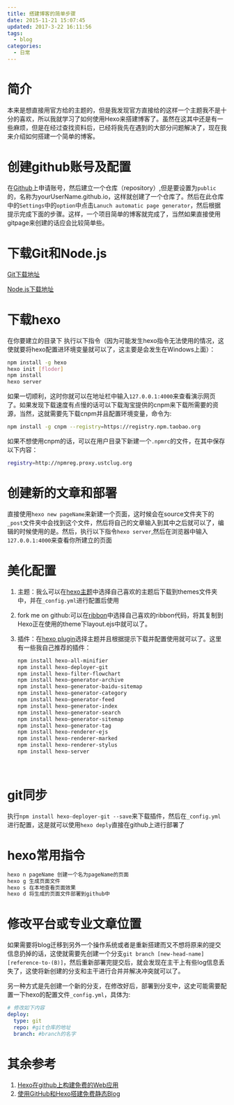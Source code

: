 ```yaml
---
title: 搭建博客的简单步骤
date: 2015-11-21 15:07:45
updated: 2017-3-22 16:11:56
tags:
  - blog
categories:
  - 日常
---
```


# 简介

本来是想直接用官方给的主题的，但是我发现官方直接给的这样一个主题我不是十分的喜欢，所以我就学习了如何使用Hexo来搭建博客了。虽然在这其中还是有一些麻烦，但是在经过查找资料后，已经将我先在遇到的大部分问题解决了，现在我来介绍如何搭建一个简单的博客。

# 创建github账号及配置
在[Github](http://www.github.com)上申请账号，然后建立一个仓库（repository）,但是要设置为`public`的，名称为yourUserName.github.io，这样就创建了一个仓库了。然后在此仓库中的`Settings`中的`option`中点击`Lanuch automatic page generator`，然后根据提示完成下面的步骤。这样，一个项目简单的博客就完成了，当然如果直接使用gitpage来创建的话应会比较简单些。

# 下载Git和Node.js

[Git下载地址](http://git-scm.com/download/)  

[Node.js下载地址](https://nodejs.org/)

# 下载hexo
在你要建立的目录下 执行以下指令（因为可能发生hexo指令无法使用的情况，这使就要将hexo配置进环境变量就可以了，这主要是会发生在Windows上面）：
```bash
npm install -g hexo
hexo init [floder]
npm install
hexo server
```
如果一切顺利，这时你就可以在地址栏中输入`127.0.0.1:4000`来查看演示网页了。如果发现下载速度有点慢的话可以下载淘宝提供的cnpm来下载所需要的资源，当然，这就需要先下载cnpm并且配置环境变量，命令为:
```bash
npm install -g cnpm --registry=https://registry.npm.taobao.org
```

如果不想使用cnpm的话，可以在用户目录下新建一个`.npmrc`的文件，在其中保存以下内容：

```bash
registry=http://npmreg.proxy.ustclug.org
```

# 创建新的文章和部署

直接使用`hexo new pageName`来新建一个页面，这时候会在source文件夹下的`_post`文件夹中会找到这个文件，然后将自己的文章输入到其中之后就可以了，编辑的时候使用的是。然后，执行以下指令`hexo server`,然后在浏览器中输入`127.0.0.1:4000`来查看你所建立的页面

# 美化配置

1. 主题：我么可以在[hexo主题](https://hexo.io/themes/)中选择自己喜欢的主题后下载到themes文件夹中，并在`_config.yml`进行配置后使用

2. fork me on github:可以在[ribbon](https://github.com/blog/273-github-ribbons)中选择自己喜欢的ribbon代码，将其复制到Hexo正在使用的theme下layout.ejs中就可以了。

3. 插件：在[hexo plugin](https://hexo.io/plugins/)选择主题并且根据提示下载并配置使用就可以了。这里有一些我自己推荐的插件：

   ```bash
   npm install hexo-all-minifier
   npm install hexo-deployer-git
   npm install hexo-filter-flowchart
   npm install hexo-generator-archive
   npm install hexo-generator-baidu-sitemap
   npm install hexo-generator-category
   npm install hexo-generator-feed
   npm install hexo-generator-index
   npm install hexo-generator-search
   npm install hexo-generator-sitemap
   npm install hexo-generator-tag
   npm install hexo-renderer-ejs
   npm install hexo-renderer-marked
   npm install hexo-renderer-stylus
   npm install hexo-server
   ```

   ​

# git同步

执行`npm install hexo-deployer-git --save`来下载插件，然后在`_config.yml`进行配置，这是就可以使用`hexo deply`直接在github上进行部署了

# hexo常用指令

```bash
hexo n pageName 创建一个名为pageName的页面
hexo g 生成页面文件
hexo s 在本地查看页面效果
hexo d 将生成的页面文件部署到github中
```

# 修改平台或专业文章位置
如果需要将blog迁移到另外一个操作系统或者是重新搭建而又不想将原来的提交信息扔掉的话，这使就需要先创建一个分支`git branch [new-head-name]  [reference-to-(B)]`，然后重新部署完提交后，就会发现在主干上有些log信息丢失了，这使将新创建的分支和主干进行合并并解决冲突就可以了。

另一种方式是先创建一个新的分支，在修改好后，部署到分支中，这史可能需要配置一下hexo的配置文件`_config.yml`，具体为:

```yml
# 修改如下内容
deploy: 
  type: git
  repo: #git仓库的地址
  branch: #branch的名字
```

# 其余参考
1. [Hexo在github上构建免费的Web应用](http://blog.fens.me/hexo-blog-github/)  
2. [使用GitHub和Hexo搭建免费静态Blog](http://wsgzao.github.io/post/hexo-guide/)
